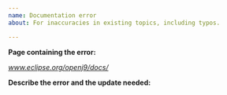 ```yaml
---
name: Documentation error
about: For inaccuracies in existing topics, including typos.

---
```


**Page containing the error:**

*www.eclipse.org/openj9/docs/*

**Describe the error and the update needed:**
